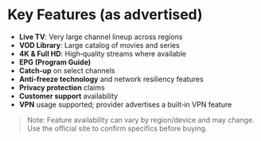 # Key Features (as advertised)


- **Live TV**: Very large channel lineup across regions
- **VOD Library**: Large catalog of movies and series
- **4K & Full HD**: High‑quality streams where available
- **EPG (Program Guide)**
- **Catch‑up** on select channels
- **Anti‑freeze technology** and network resiliency features
- **Privacy protection** claims
- **Customer support** availability
- **VPN** usage supported; provider advertises a built‑in VPN feature


> Note: Feature availability can vary by region/device and may change. Use the official site to confirm specifics before buying.
